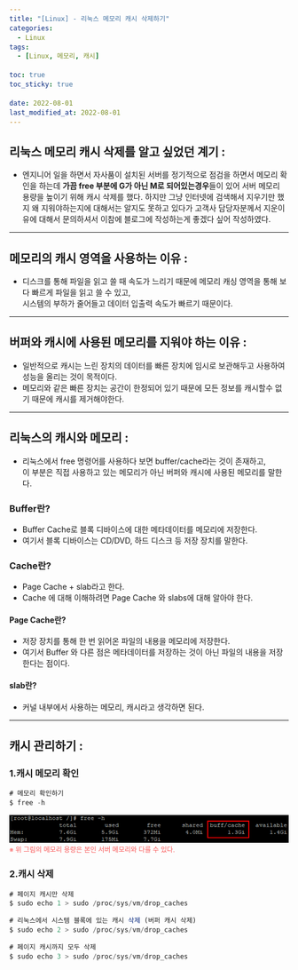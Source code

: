 ```yaml
---
title: "[Linux] - 리눅스 메모리 캐시 삭제하기"
categories:
  - Linux
tags:
  - [Linux, 메모리, 캐시]

toc: true
toc_sticky: true

date: 2022-08-01
last_modified_at: 2022-08-01
---
```


## 리눅스 메모리 캐시 삭제를 알고 싶었던 계기 :
- 엔지니어 일을 하면서 자사품이 설치된 서버를 정기적으로 점검을 하면서 메모리 확인을 하는데 **가끔 free 부분에 G가 아닌 M로 되어있는경우**들이 있어 서버 메모리 용량을 높이기 위해 캐시 삭제를 했다.
  하지만 그냥 인터넷에 검색해서 지우기만 했지 왜 지워야하는지에 대해서는 알지도 못하고 있다가 고객사 담당자분께서 지운이유에 대해서 문의하셔서 이참에 블로그에 작성하는게 좋겠다 싶어 작성하였다.

* * *

## 메모리의 캐시 영역을 사용하는 이유 :
- 디스크를 통해 파일을 읽고 쓸 때 속도가 느리기 때문에 메모리 캐싱 영역을 통해 보다 빠르게 파일을 읽고 쓸 수 있고,<br>
시스템의 부하가 줄어들고 데이터 입출력 속도가 빠르기 때문이다.

* * *

## 버퍼와 캐시에 사용된 메모리를 지워야 하는 이유 :
- 일반적으로 캐시는 느린 장치의 데이터를 빠른 장치에 임시로 보관해두고 사용하여 성능을 올리는 것이 목적이다.
- 메모리와 같은 빠른 장치는 공간이 한정되어 있기 때문에 모든 정보를 캐시할수 없기 때문에 캐시를 제거해야한다.

* * *

## 리눅스의 캐시와 메모리 :
- 리눅스에서 free 명령어를 사용하다 보면 buffer/cache라는 것이 존재하고, <br>
이 부분은 직접 사용하고 있는 메모리가 아닌 버퍼와 캐시에 사용된 메모리를 말한다.

### Buffer란?
- Buffer Cache로 블록 디바이스에 대한 메타데이터를 메모리에 저장한다.
- 여기서 블록 디바이스는 CD/DVD, 하드 디스크 등 저장 장치를 말한다.

### Cache란?
- Page Cache + slab라고 한다.
- Cache 에 대해 이해하려면 Page Cache 와 slabs에 대해 알아야 한다.

#### Page Cache란?
- 저장 장치를 통해 한 번 읽어온 파일의 내용을 메모리에 저장한다.
- 여기서 Buffer 와 다른 점은 메타데이터를 저장하는 것이 아닌 파일의 내용을 저장한다는 점이다.

#### slab란?
- 커널 내부에서 사용하는 메모리, 캐시라고 생각하면 된다.

* * *

## 캐시 관리하기 :

### 1.캐시 메모리 확인

```javascript
# 메모리 확인하기
$ free -h
```
[![텍스트](/assets/images/Linux/%EB%A9%94%EB%AA%A8%EB%A6%AC%20%ED%99%95%EC%9D%B8.PNG)](/assets/images/Linux/%EB%A9%94%EB%AA%A8%EB%A6%AC%20%ED%99%95%EC%9D%B8.PNG)<br>
<span style="color:#FA5858; font-size:12px">※ 위 그림의 메모리 용량은 본인 서버 메모리와 다를 수 있다.</span>

### 2.캐시 삭제

```javascript
# 페이지 캐시만 삭제
$ sudo echo 1 > sudo /proc/sys/vm/drop_caches
```

```javascript
# 리눅스에서 시스템 블록에 있는 캐시 삭제 (버퍼 캐시 삭제)
$ sudo echo 2 > sudo /proc/sys/vm/drop_caches
```

```javascript
# 페이지 캐시까지 모두 삭제
$ sudo echo 3 > sudo /proc/sys/vm/drop_caches
```
